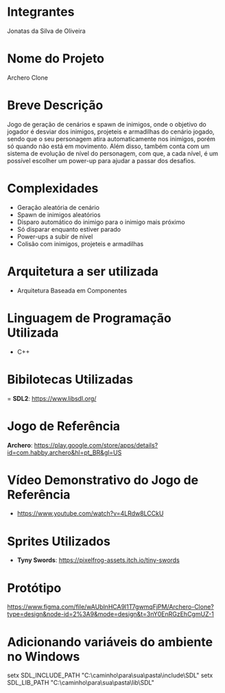 # Integrantes

Jonatas da Silva de Oliveira

# Nome do Projeto

Archero Clone

# Breve Descrição

Jogo de geração de cenários e spawn de inimigos, onde o objetivo do jogador é desviar dos inimigos, projeteis e armadilhas do cenário jogado, sendo que o seu personagem atira automaticamente nos inimigos, porém só quando não está em movimento. Além disso, também conta com um sistema de evolução de nível do personagem, com que, a cada nível, é um possível escolher um power-up para ajudar a passar dos desafios.

# Complexidades

- Geração aleatória de cenário
- Spawn de inimigos aleatórios
- Disparo automático do inimigo para o inimigo mais próximo
- Só disparar enquanto estiver parado
- Power-ups a subir de nível
- Colisão com inimigos, projeteis e armadilhas

# Arquitetura a ser utilizada

- Arquitetura Baseada em Componentes

# Linguagem de Programação Utilizada

- C++

# Bibilotecas Utilizadas

= **SDL2**: https://www.libsdl.org/

# Jogo de Referência

**Archero**: https://play.google.com/store/apps/details?id=com.habby.archero&hl=pt_BR&gl=US

# Vídeo Demonstrativo do Jogo de Referência

- https://www.youtube.com/watch?v=4LRdw8LCCkU

# Sprites Utilizados

- **Tyny Swords**: https://pixelfrog-assets.itch.io/tiny-swords

# Protótipo

https://www.figma.com/file/wAUblnHCA9l1T7gwmqFjPM/Archero-Clone?type=design&node-id=2%3A9&mode=design&t=3nY0EnRGzEhCgmUZ-1

# Adicionando variáveis do ambiente no Windows

setx SDL_INCLUDE_PATH "C:\caminho\para\sua\pasta\include\SDL"
setx SDL_LIB_PATH "C:\caminho\para\sua\pasta\lib\SDL"
